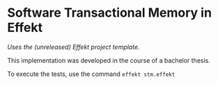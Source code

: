 # Software Transactional Memory in Effekt

_Uses the (unreleased) Effekt project template._

This implementation was developed in the course of a bachelor thesis.

To execute the tests, use the command `effekt stm.effekt`
